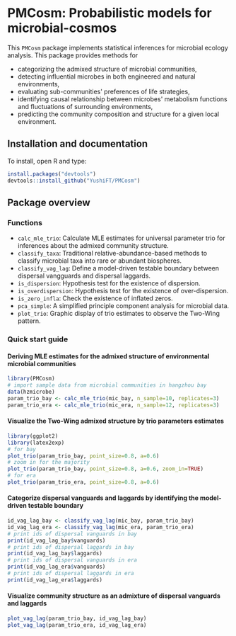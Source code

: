 PMCosm: Probabilistic models for microbial-cosmos
=======

This `PMCosm` package implements statistical inferences for microbial ecology analysis. This package provides methods for 

* categorizing the admixed structure of microbial communities,
* detecting influential microbes in both engineered and natural environments,
* evaluating sub-communities' preferences of life strategies,
* identifying causal relationship between microbes' metabolism functions and fluctuations of surrounding environments,
* predicting the community composition and structure for a given local environment. 

Installation and documentation
------------------------------

To install, open R and type:

```R
install.packages("devtools")
devtools::install_github("YushiFT/PMCosm")
```

Package overview
----------------

### Functions 
* `calc_mle_trio`: Calculate MLE estimates for universal parameter trio for inferences about the admixed community structure. 
* `classify_taxa`: Traditional relative-abundance-based methods to classify microbial taxa into rare or abundant biospheres.
* `classify_vag_lag`: Define a model-driven testable boundary between dispersal vangguards and dispersal laggards.
* `is_dispersion`: Hypothesis test for the existence of dispersion.
* `is_overdispersion`: Hypothesis test for the existence of over-dispersion.
* `is_zero_infla`: Check the existence of inflated zeros. 
* `pca_simple`: A simplified principle component analysis for microbial data.
* `plot_trio`: Graphic display of trio estimates to observe the Two-Wing pattern.


### Quick start guide

#### Deriving MLE estimates for the admixed structure of environmental microbial communities

```R
library(PMCosm)
# import sample data from microbial communities in hangzhou bay
data(hzmicrobe)
param_trio_bay <- calc_mle_trio(mic_bay, n_sample=10, replicates=3)
param_trio_era <- calc_mle_trio(mic_era, n_sample=12, replicates=3)
```
#### Visualize the Two-Wing admixed structure by trio parameters estimates

```R
library(ggplot2)
library(latex2exp)
# for bay
plot_trio(param_trio_bay, point_size=0.8, a=0.6)
# zoom in for the majority 
plot_trio(param_trio_bay, point_size=0.8, a=0.6, zoom_in=TRUE)
# for era 
plot_trio(param_trio_era, point_size=0.8, a=0.6)
```

#### Categorize dispersal vanguards and laggards by identifying the model-driven testable boundary

```R
id_vag_lag_bay <- classify_vag_lag(mic_bay, param_trio_bay)
id_vag_lag_era <- classify_vag_lag(mic_era, param_trio_era)
# print ids of dispersal vanguards in bay
print(id_vag_lag_bay$vanguards)
# print ids of dispersal laggards in bay
print(id_vag_lag_bay$laggards)
# print ids of dispersal vanguards in era
print(id_vag_lag_era$vanguards)
# print ids of dispersal laggards in era
print(id_vag_lag_era$laggards)
```

#### Visualize community structure as an admixture of dispersal vanguards and laggards

```R
plot_vag_lag(param_trio_bay, id_vag_lag_bay)
plot_vag_lag(param_trio_era, id_vag_lag_era)
```






